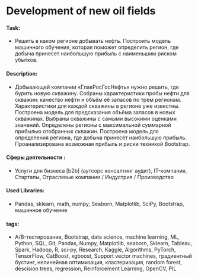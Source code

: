 # Development of new oil fields

#### Task: 
- Решить в каком регионе добывать нефть. Построить модель машинного обучения, которая поможет определить регион, где добыча принесет наибольшую прибыль с наименьшим риском убытков.

#### Description:
- Добывающей компании «ГлавРосГосНефть» нужно решить, где бурить новую скважину. Собраны характеристики пробы нефти для скважин: качество нефти и объём её запасов по трем регионам. Характеристики для каждой скважины в регионе уже известны. Построена модель для предсказания объёма запасов в новых скважинах. Выбраны скважины с самыми высокими оценками значений. Определены регионы с максимальной суммарной прибылью отобранных скважин. Построена модель для определения региона, где добыча принесёт наибольшую прибыль. Проанализирована возможная прибыль и риски техникой Bootstrap.

#### Сферы деятельности : 
- Услуги для бизнеса [b2b] (аутсорс консалтинг аудит), IT-компания, Стартапы, Отраслевые компании / Индустрия / Производство

#### Used Libraries:
- Pandas, sklearn, math, numpy, Seaborn, Matplotlib, SciPy, Bootstrap, машинное обучение

#### tags:
- A/B-тестирование, Bootstrap, data science, machine learning, ML, Python, SQL, Git, Pandas, Numpy, Matplotlib, seaborn, Sklearn, Tableau, Spark, Hadoop, R, sci-py, Research, Kaggle, Algorithms, PyTorch, TensorFlow, CatBoost, xgboost,  Support vector machines, градиентный бустинг, нелинейная оптимизация, кластеризация, random forest, descision trees,  regression,  Reinforcement Learning, OpenCV, PIL
